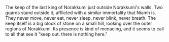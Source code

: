 The keep of the last king of Norakkumi just outside Norakkumi's walls. Two guards stand outside it, afflicted with a similar immortality that Niamh is. They never move, never eat, never sleep, never blink, never breath. The keep itself is a big block of stone on a small hill, looking over the outer regions of Norakkumi. Its presence is kind of menacing, and it seems to call to all that see it "keep out. there is nothing here."